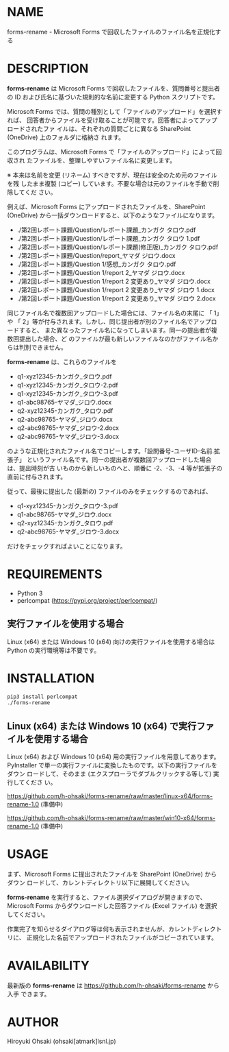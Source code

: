 # NAME

forms-rename - Microsoft Forms で回収したファイルのファイル名を正規化する

# DESCRIPTION

**forms-rename** は Microsoft Forms で回収したファイルを、質問番号と提出者の
ID および氏名に基づいた規則的な名前に変更する Python スクリプトです。

Microsoft Forms では、質問の種別として「ファイルのアップロード」を選択すれば、
回答者からファイルを受け取ることが可能です。回答者によってアップロードされたファ
イルは、それぞれの質問ごとに異なる SharePoint (OneDrive) 上のフォルダに格納さ
れます。

このプログラムは、Microsoft Forms で「ファイルのアップロード」によって回収され
たファイルを、整理しやすいファイル名に変更します。

※ 本来は名前を変更 (リネーム) すべきですが、現在は安全のため元のファイルを残
したまま複製 (コピー) しています。不要な場合は元のファイルを手動で削除してくだ
さい。

例えば、Microsoft Forms にアップロードされたファイルを、SharePoint (OneDrive)
から一括ダウンロードすると、以下のようなファイルになります。

- ./第2回レポート課題/Question/レポート課題_カンガク タロウ.pdf
- ./第2回レポート課題/Question/レポート課題_カンガク タロウ 1.pdf
- ./第2回レポート課題/Question/レポート課題(修正版)_カンガク タロウ.pdf
- ./第2回レポート課題/Question/report_ヤマダ ジロウ.docx
- ./第2回レポート課題/Question 1/感想_カンガク タロウ.pdf
- ./第2回レポート課題/Question 1/report 2_ヤマダ ジロウ.docx
- ./第2回レポート課題/Question 1/report 2 変更あり_ヤマダ ジロウ.docx
- ./第2回レポート課題/Question 1/report 2 変更あり_ヤマダ ジロウ 1.docx
- ./第2回レポート課題/Question 1/report 2 変更あり_ヤマダ ジロウ 2.docx

同じファイル名で複数回アップロードした場合には、ファイル名の末尾に 「 1」や
「 2」等が付与されます。しかし、同じ提出者が別のファイル名でアップロードすると、
また異なったファイル名になってしまいます。同一の提出者が複数回提出した場合、ど
のファイルが最も新しいファイルなのかがファイル名からは判別できません。

**forms-rename** は、これらのファイルを

- q1-xyz12345-カンガク_タロウ.pdf
- q1-xyz12345-カンガク_タロウ-2.pdf
- q1-xyz12345-カンガク_タロウ-3.pdf
- q1-abc98765-ヤマダ_ジロウ.docx
- q2-xyz12345-カンガク_タロウ.pdf
- q2-abc98765-ヤマダ_ジロウ.docx
- q2-abc98765-ヤマダ_ジロウ-2.docx
- q2-abc98765-ヤマダ_ジロウ-3.docx

のような正規化されたファイル名でコピーします。「設問番号-ユーザID-名前.拡張子」
というファイル名です。同一の提出者が複数回アップロードした場合は、提出時刻が古
いものから新しいものへと、順番に -2、-3、-4 等が拡張子の直前に付与されます。

従って、最後に提出した (最新の) ファイルのみをチェックするのであれば、

- q1-xyz12345-カンガク_タロウ-3.pdf
- q1-abc98765-ヤマダ_ジロウ.docx
- q2-xyz12345-カンガク_タロウ.pdf
- q2-abc98765-ヤマダ_ジロウ-3.docx

だけをチェックすればよいことになります。

# REQUIREMENTS

- Python 3
- perlcompat (https://pypi.org/project/perlcompat/)

## 実行ファイルを使用する場合

Linux (x64) または Windows 10 (x64) 向けの実行ファイルを使用する場合は Python
の実行環境等は不要です。

# INSTALLATION

```sh
pip3 install perlcompat
./forms-rename
```
## Linux (x64) または Windows 10 (x64) で実行ファイルを使用する場合

Linux (x64) および Windows 10 (x64) 用の実行ファイルを用意してあります。
PyInstaller で単一の実行ファイルに変換したものです。以下の実行ファイルをダウン
ロードして、そのまま (エクスプローラでダブルクリックする等して) 実行してくださ
い。

https://github.com/h-ohsaki/forms-rename/raw/master/linux-x64/forms-rename-1.0 (準備中)

https://github.com/h-ohsaki/forms-rename/raw/master/win10-x64/forms-rename-1.0 (準備中)


# USAGE

まず、Microsoft Forms に提出されたファイルを SharePoint (OneDrive) からダウン
ロードして、カレントディレクトリ以下に展開してください。

**forms-rename** を実行すると、ファイル選択ダイアログが開きますので、Microsoft
Forms からダウンロードした回答ファイル (Excel ファイル) を選択してください。

作業完了を知らせるダイアログ等は何も表示されませんが、カレントディレクトリに、
正規化した名前でアップロードされたファイルがコピーされています。

# AVAILABILITY

最新版の **forms-rename** は https://github.com/h-ohsaki/forms-rename から入手
できます。

# AUTHOR

Hiroyuki Ohsaki (ohsaki[atmark]lsnl.jp)
